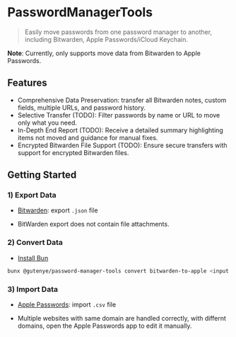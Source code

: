 # PasswordManagerTools

> Easily move passwords from one password manager to another, including Bitwarden, Apple Passwords/iCloud Keychain.

**Note**: Currently, only supports move data from Bitwarden to Apple Passwords.

## Features

- Comprehensive Data Preservation: transfer all Bitwarden notes, custom fields, multiple URLs, and password history.
- Selective Transfer (TODO): Filter passwords by name or URL to move only what you need.
- In-Depth End Report (TODO): Receive a detailed summary highlighting items not moved and guidance for manual fixes.
- Encrypted Bitwarden File Support (TODO): Ensure secure transfers with support for encrypted Bitwarden files.

## Getting Started

### 1) Export Data

- [Bitwarden](https://bitwarden.com/help/export-your-data): export `.json` file

- BitWarden export does not contain file attachments.

### 2) Convert Data

- [Install Bun](https://bun.sh/docs/installation)

```sh
bunx @gutenye/password-manager-tools convert bitwarden-to-apple <input.json> <output.csv>
```

### 3) Import Data

- [Apple Passwords](https://support.apple.com/guide/passwords/import-mchl2f1a184c/1.0/mac): import `.csv` file

- Multiple websites with same domain are handled correctly, with differnt domains, open the Apple Passwords app to edit it manually.
